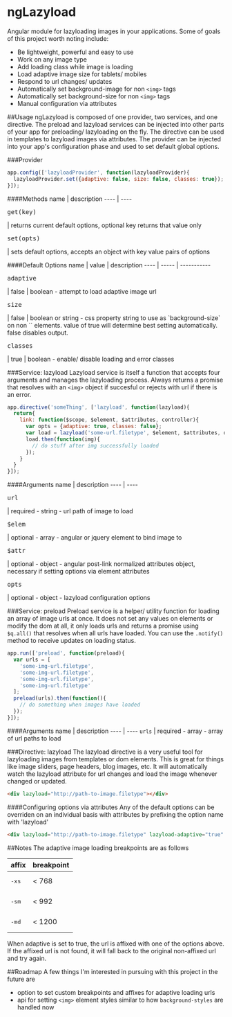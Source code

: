 ngLazyload
========

Angular module for lazyloading images in your applications. Some of goals of this project worth noting include:

* Be lightweight, powerful and easy to use
* Work on any image type
* Add loading class while image is loading
* Load adaptive image size for tablets/ mobiles
* Respond to url changes/ updates
* Automatically set background-image for non `<img>` tags
* Automatically set background-size for non `<img>` tags
* Manual configuration via attributes

##Usage
ngLazyload is composed of one provider, two services, and one directive. The preload and lazyload services can be injected into other parts of your app for preloading/ lazyloading on the fly. The directive can be used in templates to lazyload images via attributes. The provider can be injected into your app's configuration phase and used to set default global options.

###Provider
```javascript
app.config(['lazyloadProvider', function(lazyloadProvider){
  lazyloadProvider.set({adaptive: false, size: false, classes: true});
}]);
```

####Methods
name | description
---- | ----
<pre>get(key)</pre> | returns current default options, optional key returns that value only
<pre>set(opts)</pre> | sets default options, accepts an object with key value pairs of options

####Default Options
name | value | description
---- | ----- | -----------
<pre>adaptive</pre> | false | boolean - attempt to load adaptive image url
<pre>size</pre> | false | boolean or string - css property string to use as `background-size` on non `<img>` elements. value of true will determine best setting automatically. false disables output.
<pre>classes</pre> | true | boolean - enable/ disable loading and error classes

###Service: lazyload
Lazyload service is itself a function that accepts four arguments and manages the lazyloading process. Always returns a promise that resolves with an `<img>` object if succesful or rejects with url if there is an error.

```javascript
app.directive('someThing', ['lazyload', function(lazyload){
  return{
    link: function($scope, $element, $attributes, controller){
      var opts = {adaptive: true, classes: false};
      var load = lazyload('some-url.filetype', $element, $attributes, opts);
      load.then(function(img){
        // do stuff after img successfully loaded
      });
    }
  }
}]);
```
####Arguments
name | description
---- | ----
<pre>url</pre> | required - string - url path of image to load
<pre>$elem</pre> | optional - array - angular or jquery element to bind image to
<pre>$attr</pre> | optional - object - angular post-link normalized attributes object, necessary if setting options via element attributes
<pre>opts</pre> | optional - object - lazyload configuration options

###Service: preload
Preload service is a helper/ utility function for loading an array of image urls at once. It does not set any values on elements or modify the dom at all, it only loads urls and returns a promise using `$q.all()` that resolves when all urls have loaded. You can use the `.notify()` method to receive updates on loading status.
```javascript
app.run(['preload', function(preload){
  var urls = [
    'some-img-url.filetype',
    'some-img-url.filetype',
    'some-img-url.filetype',
    'some-img-url.filetype'
  ];
  preload(urls).then(function(){
    // do something when images have loaded
  });
}]);
```
####Arguments
name | description
---- | ----
```urls``` | required - array - array of url paths to load


###Directive: lazyload
The lazyload directive is a very useful tool for lazyloading images from templates or dom elements. This is great for things like image sliders, page headers, blog images, etc. It will automatically watch the lazyload attribute for url changes and load the image whenever changed or updated.
```html
<div lazyload="http://path-to-image.filetype"></div>
```

####Configuring options via attributes
Any of the default options can be overriden on an individual basis with attributes by prefixing the option name with 'lazyload'
```html
<div lazyload="http://path-to-image.filetype" lazyload-adaptive="true" lazyload-size="cover"></div>
```

##Notes
The adaptive image loading breakpoints are as follows

affix | breakpoint
----- | ----------
<pre>-xs</pre> | < 768
<pre>-sm</pre> | < 992
<pre>-md</pre> | < 1200

When adaptive is set to true, the url is affixed with one of the options above. If the affixed url is not found, it will fall back to the original non-affixed url and try again.

##Roadmap
A few things I'm interested in pursuing with this project in the future are

* option to set custom breakpoints and affixes for adaptive loading urls
* api for setting `<img>` element styles similar to how `background-styles` are handled now
